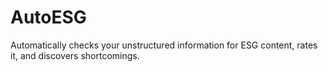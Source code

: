 # AutoESG
Automatically checks your unstructured information for ESG content, rates it, and discovers shortcomings.
